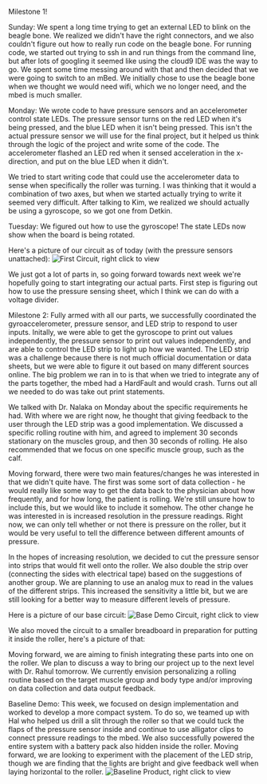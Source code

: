 Milestone 1!

Sunday:
We spent a long time trying to get an external LED to blink on the beagle bone. We realized we didn't have the right connectors, and we also couldn't figure out how to really run code on the beagle bone. For running code, we started out trying to ssh in and run things from the command line, but after lots of googling it seemed like using the cloud9 IDE was the way to go. We spent some time messing around with that and then decided that we were going to switch to an mBed. We initially chose to use the beagle bone when we thought we would need wifi, which we no longer need, and the mbed is much smaller.

Monday:
We wrote code to have pressure sensors and an accelerometer control state LEDs. The pressure sensor turns on the red LED when it's being pressed, and the blue LED when it isn't being pressed. This isn't the actual pressure sensor we will use for the final project, but it helped us think through the logic of the project and write some of the code. The accelerometer flashed an LED red when it sensed acceleration in the x-direction, and put on the blue LED when it didn't.

We tried to start writing code that could use the accelerometer data to sense when specifically the roller was turning. I was thinking that it would a combination of two axes, but when we started actually trying to write it seemed very difficult. After talking to Kim, we realized we should actually be using a gyroscope, so we got one from Detkin.

Tuesday: 
We figured out how to use the gyroscope! The state LEDs now show when the board is being rotated. 

Here's a picture of our circuit as of today (with the pressure sensors unattached):
![First Circuit, right click to view](https://github.com/shannon3297/rainbowRoller/blob/master/assets/milestone1.jpg)

We just got a lot of parts in, so going forward towards next week we're hopefully going to start integrating our actual parts. First step is figuring out how to use the pressure sensing sheet, which I think we can do with a voltage divider. 

Milestone 2:
Fully armed with all our parts, we successfully coordinated the gyroaccelerometer, pressure sensor, and LED strip to respond 
to user inputs. Initally, we were able to get the gyroscope to print out values independently, the pressure sensor to print out values independently, and are able to control the LED strip to light up how we wanted. The LED strip was a challenge because there is not much official documentation or data sheets, but we were able to figure it out based on many different sources online. The big problem we ran in to is that when we tried to integrate any of the parts together, the mbed had a HardFault and would crash. Turns out all we needed to do was take out print statements.

We talked with Dr. Nalaka on Monday about the specific requirements he had. With where we are right now, he thought that giving feedback to the user through the LED strip was a good implementation. We discussed a specific rolling routine with him, and agreed to implement 30 seconds stationary on the muscles group, and then 30 seconds of rolling. He also recommended that we focus on one specific muscle group, such as the calf. 

Moving forward, there were two main features/changes he was interested in that we didn't quite have. The first was some sort of data collection - he would really like some way to get the data back to the physician about how frequently, and for how long, the patient is rolling. We're still unsure how to include this, but we would like to include it somehow. The other change he was interested in is increased resolution in the pressure readings. Right now, we can only tell whether or not there is pressure on the roller, but it would be very useful to tell the difference between different amounts of pressure. 

In the hopes of increasing resolution, we decided to cut the pressure sensor into strips that would fit well onto the roller. We also double the strip over (connecting the sides with electrical tape) based on the suggestions of another group. We are planning to use an analog mux to read in the values of the different strips. This increased the sensitivity a little bit, but we are still looking for a better way to measure different levels of pressure.

Here is a picture of our base circuit:
![Base Demo Circuit, right click to view](https://github.com/shannon3297/rainbowRoller/blob/master/assets/circuit2.JPG) 

We also moved the circuit to a smaller breadboard in preparation for putting it inside the roller, here's a picture of that:


Moving forward, we are aiming to finish integrating these parts into one on the roller. We plan to discuss a way to bring our project up to the next level with Dr. Rahul tomorrow. We currently envision personalizing a rolling routine based on the target muscle group and body type and/or improving on data collection and data output feedback.

Baseline Demo:
This week, we focused on design implementation and worked to develop a more compact system. To do so, we teamed up with Hal who helped us drill a slit through the roller so that we could tuck the flaps of the pressure sensor inside and continue to use alligator clips to connect pressure readings to the mbed. We also successfully powered the entire system with a battery pack also hidden inside the roller. Moving forward, we are looking to experiment with the placement of the LED strip, though we are finding that the lights are bright and give feedback well when laying horizontal to the roller. 
![Baseline Product, right click to view](https://github.com/shannon3297/rainbowRoller/blob/master/assets/baseline.png)

